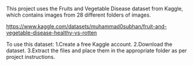 This project uses the Fruits and Vegetable Disease dataset from Kaggle, which contains images from 28 different folders of images.

https://www.kaggle.com/datasets/muhammad0subhan/fruit-and-vegetable-disease-healthy-vs-rotten

To use this dataset: 
      1.Create a free Kaggle account. 
      2.Download the dataset. 
      3.Extract the files and place them in the appropriate folder as per project instructions.
